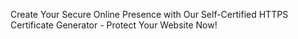 Create Your Secure Online Presence with Our Self-Certified HTTPS Certificate Generator - Protect Your Website Now!